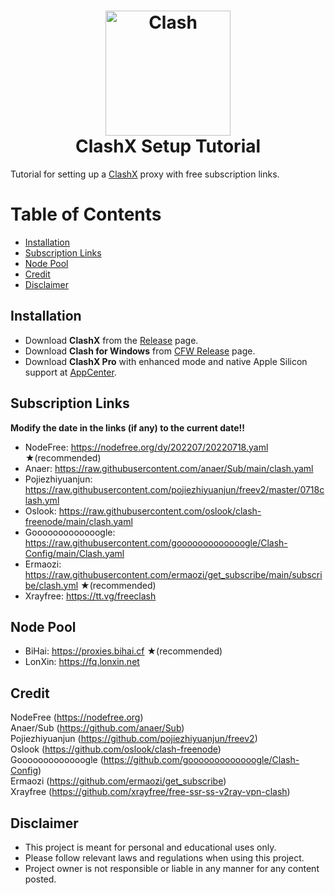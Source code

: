 <h1 align="center">
  <img src="https://github.com/Dreamacro/clash/raw/master/docs/logo.png" alt="Clash" width="200">
  <br>
  ClashX Setup Tutorial
  <br>
</h1>

Tutorial for setting up a [ClashX](https://github.com/yichengchen/clashX) proxy with free subscription links.

# Table of Contents

* [Installation](#installation)
* [Subscription Links](#subscription-links)
* [Node Pool](#node-pool)
* [Credit](#credit)
* [Disclaimer](#disclaimer)

## Installation
* Download **ClashX** from the [Release](https://github.com/yichengchen/clashX/releases) page.
* Download **Clash for Windows** from [CFW Release](https://github.com/Fndroid/clash_for_windows_pkg/releases) page.
* Download **ClashX Pro** with enhanced mode and native Apple Silicon support at [AppCenter](https://install.appcenter.ms/users/clashx/apps/clashx-pro/distribution_groups/public).

## Subscription Links
**Modify the date in the links (if any) to the current date!!**

* NodeFree: https://nodefree.org/dy/202207/20220718.yaml ★(recommended)
* Anaer: https://raw.githubusercontent.com/anaer/Sub/main/clash.yaml
* Pojiezhiyuanjun: https://raw.githubusercontent.com/pojiezhiyuanjun/freev2/master/0718clash.yml
* Oslook: https://raw.githubusercontent.com/oslook/clash-freenode/main/clash.yaml
* Gooooooooooooogle: https://raw.githubusercontent.com/gooooooooooooogle/Clash-Config/main/Clash.yaml
* Ermaozi: https://raw.githubusercontent.com/ermaozi/get_subscribe/main/subscribe/clash.yml ★(recommended)
* Xrayfree: https://tt.vg/freeclash

## Node Pool
* BiHai: https://proxies.bihai.cf ★(recommended)
* LonXin: https://fq.lonxin.net

## Credit
NodeFree (https://nodefree.org)  
Anaer/Sub (https://github.com/anaer/Sub)  
Pojiezhiyuanjun (https://github.com/pojiezhiyuanjun/freev2)  
Oslook (https://github.com/oslook/clash-freenode)  
Gooooooooooooogle (https://github.com/gooooooooooooogle/Clash-Config)  
Ermaozi (https://github.com/ermaozi/get_subscribe)  
Xrayfree (https://github.com/xrayfree/free-ssr-ss-v2ray-vpn-clash)

## Disclaimer
* This project is meant for personal and educational uses only.
* Please follow relevant laws and regulations when using this project.
* Project owner is not responsible or liable in any manner for any content posted.
